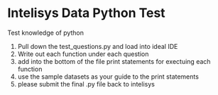 # Intelisys Data Python Test
Test knowledge of python
1. Pull down the test_questions.py and load into ideal IDE
2. Write out each function under each question
3. add into the bottom of the file print statements for exectuing each function
4. use the sample datasets as your guide to the print statements
5. please submit the final .py file back to intelisys

